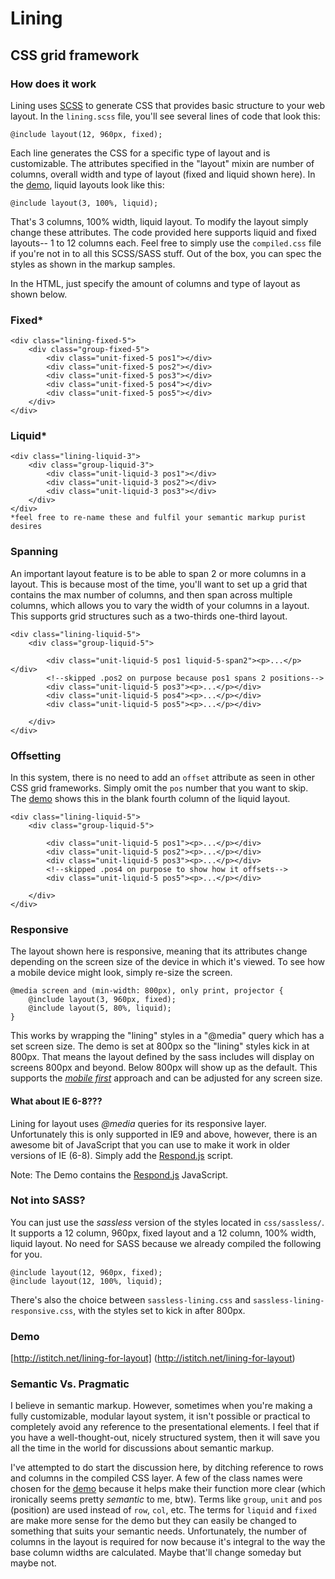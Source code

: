 Lining
===========

CSS grid framework
------------------

### How does it work
Lining uses [SCSS](http://sass-lang.com/) to generate CSS that provides basic structure to your web layout. In the `lining.scss` file, you'll see several lines of code that look this:
	
	@include layout(12, 960px, fixed);

Each line generates the CSS for a specific type of layout and is customizable. The attributes specified in the "layout" mixin are number of columns, overall width and type of layout (fixed and liquid shown here). In the [demo](http://istitch.net/lining-for-layout
), liquid layouts look like this:

	@include layout(3, 100%, liquid);

That's 3 columns, 100% width, liquid layout. To modify the layout simply change these attributes. The code provided here supports liquid and fixed layouts-- 1 to 12 columns each. Feel free to simply use the `compiled.css` file if you're not in to all this SCSS/SASS stuff. Out of the box, you can spec the styles as shown in the markup samples.

In the HTML, just specify the amount of columns and type of layout as shown below.

### Fixed*
	<div class="lining-fixed-5">
		<div class="group-fixed-5">
			<div class="unit-fixed-5 pos1"></div>
			<div class="unit-fixed-5 pos2"></div>
			<div class="unit-fixed-5 pos3"></div>
			<div class="unit-fixed-5 pos4"></div>
			<div class="unit-fixed-5 pos5"></div>
		</div>
	</div>

### Liquid*
	<div class="lining-liquid-3">
		<div class="group-liquid-3">
			<div class="unit-liquid-3 pos1"></div>
			<div class="unit-liquid-3 pos2"></div>
			<div class="unit-liquid-3 pos3"></div>
		</div>
	</div>
	*feel free to re-name these and fulfil your semantic markup purist desires

### Spanning
An important layout feature is to be able to span 2 or more columns in a layout. This is because most of the time, you'll want to set up a grid that contains the max number of columns, and then span across multiple columns, which allows you to vary the width of your columns in a layout. This supports grid structures such as a two-thirds one-third layout.

	<div class="lining-liquid-5">
		<div class="group-liquid-5">

			<div class="unit-liquid-5 pos1 liquid-5-span2"><p>...</p></div>
			<!--skipped .pos2 on purpose because pos1 spans 2 positions-->
			<div class="unit-liquid-5 pos3"><p>...</p></div>
			<div class="unit-liquid-5 pos4"><p>...</p></div>			
			<div class="unit-liquid-5 pos5"><p>...</p></div>

		</div>
	</div>


### Offsetting
In this system, there is no need to add an `offset` attribute as seen in other CSS grid frameworks. Simply omit the `pos` number that you want to skip. The [demo](http://istitch.net/lining-for-layout
) shows this in the blank fourth column of the liquid layout.

	<div class="lining-liquid-5">
		<div class="group-liquid-5">

			<div class="unit-liquid-5 pos1"><p>...</p></div>
			<div class="unit-liquid-5 pos2"><p>...</p></div>
			<div class="unit-liquid-5 pos3"><p>...</p></div>
			<!--skipped .pos4 on purpose to show how it offsets-->
			<div class="unit-liquid-5 pos5"><p>...</p></div>

		</div>
	</div>


### Responsive
The layout shown here is responsive, meaning that its attributes change depending on the screen size of the device in which it's viewed. To see how a mobile device might look, simply re-size the screen.

	@media screen and (min-width: 800px), only print, projector {
		@include layout(3, 960px, fixed);
		@include layout(5, 80%, liquid);
	}
		
	
This works by wrapping the "lining" styles in a "@media" query which has a set screen size. The demo is set at 800px so the "lining" styles kick in at 800px. That means the layout defined by the sass includes will display on screens 800px and beyond. Below 800px will show up as the default. This supports the [*mobile first*](http://www.abookapart.com/products/mobile-first) approach and can be adjusted for any screen size. 


#### What about IE 6-8???
Lining for layout uses *@media* queries for its responsive layer. Unfortunately this is only supported in IE9 and above, however, there is an awesome bit of JavaScript that you can use to make it work in older versions of IE (6-8). Simply add the [Respond.js](https://github.com/scottjehl/Respond) script. 

Note: The Demo contains the [Respond.js](https://github.com/scottjehl/Respond) JavaScript.



### Not into SASS?
You can just use the *sassless* version of the styles located in `css/sassless/`. It supports a 12 column, 960px, fixed layout and a 12 column, 100% width, liquid layout. No need for SASS because we already compiled the following for you.

	@include layout(12, 960px, fixed);
	@include layout(12, 100%, liquid);

There's also the choice between `sassless-lining.css` and `sassless-lining-responsive.css`, with the styles set to kick in after 800px.



### Demo
[http://istitch.net/lining-for-layout] (http://istitch.net/lining-for-layout)

### Semantic Vs. Pragmatic
I believe in semantic markup. However, sometimes when you're making a fully customizable, modular layout system, it isn't possible or practical to completely avoid any reference to the presentational elements. I feel that if you have a well-thought-out, nicely structured system, then it will save you all the time in the world for discussions about semantic markup. 

I've attempted to do start the discussion here, by ditching reference to rows and columns in the compiled CSS layer. A few of the class names were chosen for the [demo](http://istitch.net/lining-for-layout
) because it helps make their function more clear (which ironically seems pretty *semantic* to me, btw). Terms like `group`, `unit` and `pos` (position) are used instead of `row`, `col`, etc. The terms for `liquid` and `fixed` are make more sense for the demo but they can easily be changed to something that suits your semantic needs. Unfortunately, the number of columns in the layout is required for now because it's integral to the way the base column widths are calculated. Maybe that'll change someday but maybe not.
   


